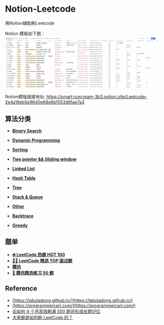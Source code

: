 # Notion-Leetcode

用Notion辅助刷Leetcode

Notion 模板如下图：
![template](screenshots/template.jpg)

Notion模版链接地址: https://smart-icecream-3b3.notion.site/Leetcode-2e4a16eb5e9640e68e6b1053d8fae7a3
## 算法分类

- [**Binary Search**](https://www.notion.so/Binary-Search-dfded3b6e0744c27bbff65d487c5e5e5)

- [**Dynamic Programming**](https://www.notion.so/-Dynamic-Programming-9640e63504dc4fc3892321942303efb5)

- [**Sorting**](https://www.notion.so/Sorting-4d82841b88714a09b850da240db6d16e)

- [**Two pointer && Sliding window**](https://www.notion.so/Two-pointer-Sliding-window-5e05ad4dacbb45ce8dd97f3f63286df6)

- [**Linked List**](https://www.notion.so/Linked-List-c256080869cf4906bd1ee908d3330b66)

- [**Hash Table**](https://www.notion.so/Hash-Table-8c373860568c462a8a0bb8c5f2e06288)

- [**Tree**](https://www.notion.so/Tree-5e8ea47510204abab9fb1864f533947c)

- [**Stack & Queue**](https://www.notion.so/Stack-Queue-7673569a1b914628b5d7eb01856854a4)

- [**Other**](https://www.notion.so/Other-c6a95a1d97c74bf585ca927432ca3ce3)

- [**Backtrace**](https://www.notion.so/b4e2d283a9cf4a0da73c26e109e536d7)

- [**Greedy**](https://www.notion.so/0b377892c8044e6bbd094df028743c57)

## 题单

- **[🔥 LeetCode 热题 HOT 100](https://leetcode.cn/problem-list/2cktkvj/)**
- **[👨‍💻 LeetCode 精选 TOP 面试题](https://leetcode.cn/problem-list/2ckc81c/)**
- ****[腾讯](https://leetcode.cn/leetbook/detail/tencent/)****
- **[🐧 腾讯精选练习 50 题](https://leetcode.cn/problem-list/ex0k24j/)**

## Reference

- [https://labuladong.github.io/](https://labuladong.github.io/)
- [https://programmercarl.com/](https://programmercarl.com/)
- [论如何 4 个月高效刷满 500 题并形成长期记忆](https://leetcode.cn/circle/discuss/jq9Zke/)
- [大家都是如何刷 LeetCode 的？](https://www.zhihu.com/question/280279208)
